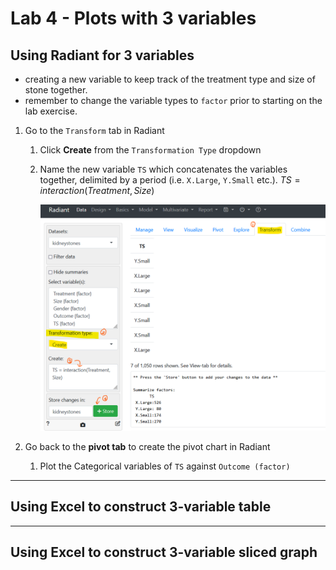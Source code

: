 # Lab 4 - Plots with 3 variables
## Using Radiant for 3 variables
- creating a new variable to keep track of the treatment type and size of stone together.
- remember to change the variable types to `factor` prior to starting on the lab exercise.

1. Go to the `Transform` tab in Radiant
	1. Click **Create** from the `Transformation Type` dropdown
	2. Name the new variable `TS` which concatenates the variables together, delimited by a period (i.e. `X.Large`, `Y.Small` etc.).
		$TS = interaction(Treatment, Size)$

		![Lab4a-1](../assets/lab4a-1.png)

2. Go back to the **pivot tab** to create the pivot chart in Radiant
	1. Plot the Categorical variables of `TS` against `Outcome (factor)`


---
## Using Excel to construct 3-variable table



---
## Using Excel to construct 3-variable sliced graph

